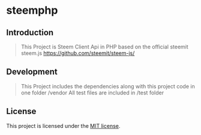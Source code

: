 # steemphp

## Introduction

> This Project is Steem Client Api in PHP based on the official steemit steem.js https://github.com/steemit/steem-js/

## Development

> This Project includes the dependencies along with this project code in one folder /vendor
All test files are included in /test folder

## License

This project is licensed under the [MIT license](LICENSE).
